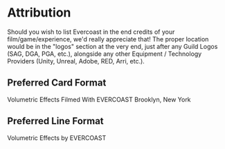 # Attribution

Should you wish to list Evercoast in the end credits of your film/game/experience, we'd really appreciate that! The proper location would be in the "logos" section at the very end, just after any Guild Logos (SAG, DGA, PGA, etc.), alongside any other Equipment / Technology Providers (Unity, Unreal, Adobe, RED, Arri, etc.).


## Preferred Card Format

Volumetric Effects Filmed With
EVERCOAST
Brooklyn, New York

## Preferred Line Format

Volumetric Effects by EVERCOAST
